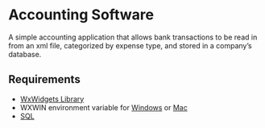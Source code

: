 # Accounting Software
A simple accounting application that allows bank transactions to be read in from an xml file, categorized by expense type, and stored in a company’s database.
## Requirements
+ [WxWidgets Library](https://www.wxwidgets.org/) 
+ WXWIN environment variable for [Windows](https://wiki.wxwidgets.org/Adding_an_Environment_Variable_under_Windows) or [Mac](https://wiki.wxwidgets.org/Setting_Environment_Variable_For_XCode#:~:text=You%20can%20define%20an%20environment%20variable%20such%20as,of%20%2FwxWidgets%2Fwx262%2Finclude%20for%20paths%20in%20your%20project%20settings.)
+ [SQL](https://dev.mysql.com/)
